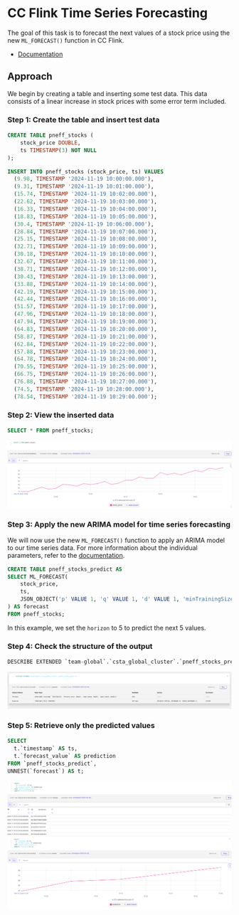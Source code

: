 # CC Flink Time Series Forecasting

The goal of this task is to forecast the next values of a stock price using the new `ML_FORECAST()` function in CC Flink.
* [Documentation <IN PREVIEW>](https://staging-docs-independent.confluent.io/docs-cloud/PR/4751/current/ai/forecast.html#)

## Approach

We begin by creating a table and inserting some test data. This data consists of a linear increase in stock prices with some error term included.

### Step 1: Create the table and insert test data

```sql
CREATE TABLE pneff_stocks (
    stock_price DOUBLE,
    ts TIMESTAMP(3) NOT NULL
);
```

```sql
INSERT INTO pneff_stocks (stock_price, ts) VALUES
  (9.98, TIMESTAMP '2024-11-19 10:00:00.000'),
  (9.31, TIMESTAMP '2024-11-19 10:01:00.000'),
  (15.74, TIMESTAMP '2024-11-19 10:02:00.000'),
  (22.62, TIMESTAMP '2024-11-19 10:03:00.000'),
  (16.33, TIMESTAMP '2024-11-19 10:04:00.000'),
  (18.83, TIMESTAMP '2024-11-19 10:05:00.000'),
  (30.4, TIMESTAMP '2024-11-19 10:06:00.000'),
  (28.84, TIMESTAMP '2024-11-19 10:07:00.000'),
  (25.15, TIMESTAMP '2024-11-19 10:08:00.000'),
  (32.71, TIMESTAMP '2024-11-19 10:09:00.000'),
  (30.18, TIMESTAMP '2024-11-19 10:10:00.000'),
  (32.67, TIMESTAMP '2024-11-19 10:11:00.000'),
  (38.71, TIMESTAMP '2024-11-19 10:12:00.000'),
  (30.43, TIMESTAMP '2024-11-19 10:13:00.000'),
  (33.88, TIMESTAMP '2024-11-19 10:14:00.000'),
  (42.19, TIMESTAMP '2024-11-19 10:15:00.000'),
  (42.44, TIMESTAMP '2024-11-19 10:16:00.000'),
  (51.57, TIMESTAMP '2024-11-19 10:17:00.000'),
  (47.96, TIMESTAMP '2024-11-19 10:18:00.000'),
  (47.94, TIMESTAMP '2024-11-19 10:19:00.000'),
  (64.83, TIMESTAMP '2024-11-19 10:20:00.000'),
  (58.87, TIMESTAMP '2024-11-19 10:21:00.000'),
  (62.84, TIMESTAMP '2024-11-19 10:22:00.000'),
  (57.88, TIMESTAMP '2024-11-19 10:23:00.000'),
  (64.78, TIMESTAMP '2024-11-19 10:24:00.000'),
  (70.55, TIMESTAMP '2024-11-19 10:25:00.000'),
  (66.75, TIMESTAMP '2024-11-19 10:26:00.000'),
  (76.88, TIMESTAMP '2024-11-19 10:27:00.000'),
  (74.5, TIMESTAMP '2024-11-19 10:28:00.000'),
  (78.54, TIMESTAMP '2024-11-19 10:29:00.000');
```

### Step 2: View the inserted data

```sql
SELECT * FROM pneff_stocks;
```
![](image_1.png)

### Step 3: Apply the new ARIMA model for time series forecasting

We will now use the new `ML_FORECAST()` function to apply an ARIMA model to our time series data. For more information about the individual parameters, refer to the [documentation](https://staging-docs-independent.confluent.io/docs-cloud/PR/4751/current/flink/reference/functions/model-inference-functions.html#ml-forecast).

```sql
CREATE TABLE pneff_stocks_predict AS
SELECT ML_FORECAST(
    stock_price,
    ts,
    JSON_OBJECT('p' VALUE 1, 'q' VALUE 1, 'd' VALUE 1, 'minTrainingSize' VALUE 10, 'horizon' VALUE 5)
) AS forecast
FROM pneff_stocks;
```

In this example, we set the `horizon` to 5 to predict the next 5 values.

### Step 4: Check the structure of the output

```sql
DESCRIBE EXTENDED `team-global`.`csta_global_cluster`.`pneff_stocks_predict`;
```
![](image_2.png)

### Step 5: Retrieve only the predicted values

```sql
SELECT
  t.`timestamp` AS ts,
  t.`forecast_value` AS prediction
FROM `pneff_stocks_predict`,
UNNEST(`forecast`) AS t;
```
![](image_3.png)
![](image_4.png)
